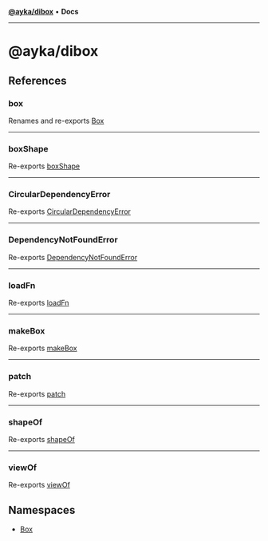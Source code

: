 [**@ayka/dibox**](README.md) • **Docs**

***

# @ayka/dibox

## References

### box

Renames and re-exports [Box](namespaces/Box/classes/Box.md)

***

### boxShape

Re-exports [boxShape](namespaces/Box/type-aliases/boxShape.md)

***

### CircularDependencyError

Re-exports [CircularDependencyError](namespaces/Box/classes/CircularDependencyError.md)

***

### DependencyNotFoundError

Re-exports [DependencyNotFoundError](namespaces/Box/classes/DependencyNotFoundError.md)

***

### loadFn

Re-exports [loadFn](namespaces/Box/type-aliases/loadFn.md)

***

### makeBox

Re-exports [makeBox](namespaces/Box/functions/makeBox.md)

***

### patch

Re-exports [patch](namespaces/Box/type-aliases/patch.md)

***

### shapeOf

Re-exports [shapeOf](namespaces/Box/type-aliases/shapeOf.md)

***

### viewOf

Re-exports [viewOf](namespaces/Box/type-aliases/viewOf.md)

## Namespaces

- [Box](namespaces/Box/README.md)
